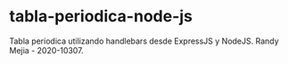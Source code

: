 # tabla-periodica-node-js

Tabla periodica utilizando handlebars desde ExpressJS y NodeJS. Randy Mejia - 2020-10307.